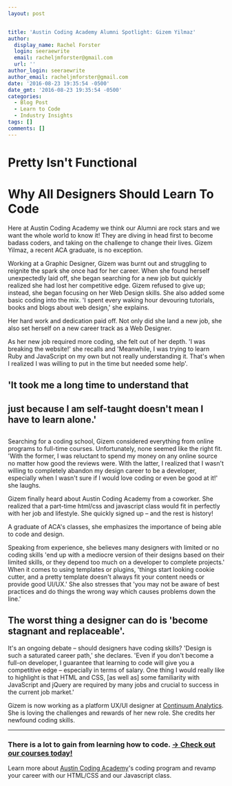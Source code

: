 ```yaml
---
layout: post


title: 'Austin Coding Academy Alumni Spotlight: Gizem Yilmaz'
author:
  display_name: Rachel Forster
  login: seeraewrite
  email: racheljmforster@gmail.com
  url: ''
author_login: seeraewrite
author_email: racheljmforster@gmail.com
date: '2016-08-23 19:35:54 -0500'
date_gmt: '2016-08-23 19:35:54 -0500'
categories:
  - Blog Post
  - Learn to Code
  - Industry Insights
tags: []
comments: []
---
```




# Pretty Isn't Functional







# Why All Designers Should Learn To Code










Here at Austin Coding Academy we think our Alumni are rock stars and we want the whole world to know it! They are diving in head first to become badass coders, and taking on the challenge to change their lives. Gizem Yilmaz, a recent ACA graduate, is no exception.

Working at a Graphic Designer, Gizem was burnt out and struggling to reignite the spark she once had for her career. When she found herself unexpectedly laid off, she began searching for a new job but quickly realized she had lost her competitive edge. Gizem refused to give up; instead, she began focusing on her Web Design skills. She also added some basic coding into the mix. 'I spent every waking hour devouring tutorials, books and blogs about web design,' she explains.

Her hard work and dedication paid off. Not only did she land a new job, she also set herself on a new career track as a Web Designer.

As her new job required more coding, she felt out of her depth. 'I was breaking the website!' she recalls and 'Meanwhile, I was trying to learn Ruby and JavaScript on my own but not really understanding it. That's when I realized I was willing to put in the time but needed some help'.



##



## 'It took me a long time to understand that



## just because I am self-taught doesn't mean I have to learn alone.'





##


Searching for a coding school, Gizem considered everything from online programs to full-time courses. Unfortunately, none seemed like the right fit. 'With the former, I was reluctant to spend my money on any online source no matter how good the reviews were. With the latter, I realized that I wasn't willing to completely abandon my design career to be a developer, especially when I wasn't sure if I would love coding or even be good at it!' she laughs.



Gizem finally heard about Austin Coding Academy from a coworker. She realized that a part-time html/css and javascript class would fit in perfectly with her job and lifestyle. She quickly signed up – and the rest is history!

A graduate of ACA's classes, she emphasizes the importance of being able to code and design.

Speaking from experience, she believes many designers with limited or no coding skills 'end up with a mediocre version of their designs based on their limited skills, or they depend too much on a developer to complete projects.' When it comes to using templates or plugins, 'things start looking cookie cutter, and a pretty template doesn't always fit your content needs or provide good UI/UX.' She also stresses that 'you may not be aware of best practices and do things the wrong way which causes problems down the line.'



## The worst thing a designer can do is 'become stagnant and replaceable'.





It's an ongoing debate – should designers have coding skills? 'Design is such a saturated career path,' she declares. 'Even if you don't become a full-on developer, I guarantee that learning to code will give you a competitive edge – especially in terms of salary. One thing I would really like to highlight is that HTML and CSS, [as well as] some familiarity with JavaScript and jQuery are required by many jobs and crucial to success in the current job market.'

Gizem is now working as a platform UX/UI designer at [Continuum Analytics](https://www.continuum.io/). She is loving the challenges and rewards of her new role. She credits her newfound coding skills.

<span style="font-weight: 400;">







--------------------------------------------------------------------------------

### There is a lot to gain from learning how to code. [→ Check out our courses today!](//www.austincodingacademy.com/courses)



Learn more about [Austin Coding Academy](//www.austincodingacademy.com/)'s coding program and revamp your career with our HTML/CSS and our Javascript class.
